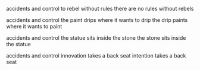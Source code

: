 

accidents and control
to rebel without rules
there are no rules without rebels



accidents and control
the paint drips where it wants to drip
the drip paints where it wants to paint


accidents and control
the statue sits inside the stone
the stone sits inside the statue

accidents and control
innovation takes a back seat
intention takes a back seat
